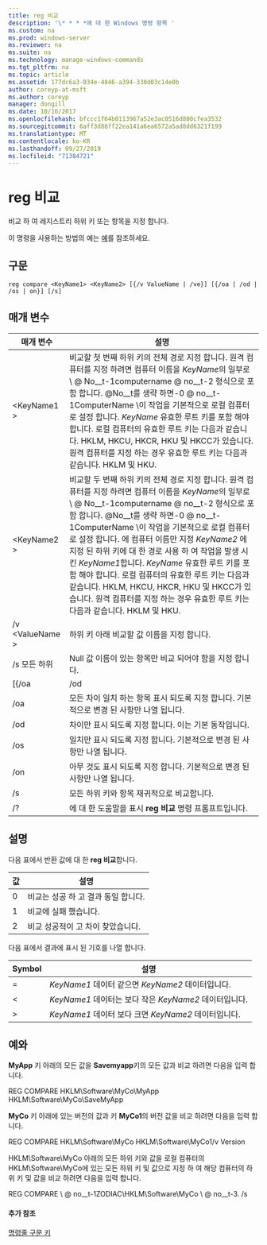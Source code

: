 ```yaml
---
title: reg 비교
description: '\* * * *에 대 한 Windows 명령 항목 '
ms.custom: na
ms.prod: windows-server
ms.reviewer: na
ms.suite: na
ms.technology: manage-windows-commands
ms.tgt_pltfrm: na
ms.topic: article
ms.assetid: 177dc6a3-034e-4846-a394-330d03c14e0b
author: coreyp-at-msft
ms.author: coreyp
manager: dongill
ms.date: 10/16/2017
ms.openlocfilehash: bfccc1f64b0113967a52e3ac0516d800cfea3532
ms.sourcegitcommit: 6aff3d88ff22ea141a6ea6572a5ad8dd6321f199
ms.translationtype: MT
ms.contentlocale: ko-KR
ms.lasthandoff: 09/27/2019
ms.locfileid: "71384721"
---
```

# <a name="reg-compare"></a>reg 비교



비교 하 여 레지스트리 하위 키 또는 항목을 지정 합니다.

이 명령을 사용하는 방법의 예는 [예](#BKMK_examples)를 참조하세요.

## <a name="syntax"></a>구문

```
reg compare <KeyName1> <KeyName2> [{/v ValueName | /ve}] [{/oa | /od | /os | on}] [/s]
```

## <a name="parameters"></a>매개 변수

|    매개 변수    |                                                                                                                                                                                                                                                                                          설명                                                                                                                                                                                                                                                                                           |
|-----------------|------------------------------------------------------------------------------------------------------------------------------------------------------------------------------------------------------------------------------------------------------------------------------------------------------------------------------------------------------------------------------------------------------------------------------------------------------------------------------------------------------------------------------------------------------------------------------------------------|
|   \<KeyName1 >   |                                                               비교할 첫 번째 하위 키의 전체 경로 지정 합니다. 원격 컴퓨터를 지정 하려면 컴퓨터 이름을 *KeyName*의 일부로 \\ @ No__t-1computername @ no__t-2 형식으로 포함 합니다. @No__t를 생략 하면-0 @ no__t-1ComputerName \이 작업을 기본적으로 로컬 컴퓨터로 설정 합니다. *KeyName* 유효한 루트 키를 포함 해야 합니다. 로컬 컴퓨터의 유효한 루트 키는 다음과 같습니다. HKLM, HKCU, HKCR, HKU 및 HKCC가 있습니다. 원격 컴퓨터를 지정 하는 경우 유효한 루트 키는 다음과 같습니다. HKLM 및 HKU.                                                                |
|   \<KeyName2 >   | 비교할 두 번째 하위 키의 전체 경로 지정 합니다. 원격 컴퓨터를 지정 하려면 컴퓨터 이름을 *KeyName*의 일부로 \\ @ No__t-1computername @ no__t-2 형식으로 포함 합니다. @No__t를 생략 하면-0 @ no__t-1ComputerName \이 작업을 기본적으로 로컬 컴퓨터로 설정 합니다. 에 컴퓨터 이름만 지정 *KeyName2* 에 지정 된 하위 키에 대 한 경로 사용 하 여 작업을 발생 시킨 *KeyName1*합니다. *KeyName* 유효한 루트 키를 포함 해야 합니다. 로컬 컴퓨터의 유효한 루트 키는 다음과 같습니다. HKLM, HKCU, HKCR, HKU 및 HKCC가 있습니다. 원격 컴퓨터를 지정 하는 경우 유효한 루트 키는 다음과 같습니다. HKLM 및 HKU. |
| /v \<ValueName > |                                                                                                                                                                                                                                                                     하위 키 아래 비교할 값 이름을 지정 합니다.                                                                                                                                                                                                                                                                      |
|       /s 모든 하위       |                                                                                                                                                                                                                                                         Null 값 이름이 있는 항목만 비교 되어야 함을 지정 합니다.                                                                                                                                                                                                                                                         |
|      [{/oa      |                                                                                                                                                                                                                                                                                              /od                                                                                                                                                                                                                                                                                               |
|       /oa       |                                                                                                                                                                                                                                             모든 차이 일치 하는 항목 표시 되도록 지정 합니다. 기본적으로 변경 된 사항만 나열 됩니다.                                                                                                                                                                                                                                             |
|       /od       |                                                                                                                                                                                                                                                          차이만 표시 되도록 지정 합니다. 이는 기본 동작입니다.                                                                                                                                                                                                                                                          |
|       /os       |                                                                                                                                                                                                                                                    일치만 표시 되도록 지정 합니다. 기본적으로 변경 된 사항만 나열 됩니다.                                                                                                                                                                                                                                                     |
|       /on       |                                                                                                                                                                                                                                                       아무 것도 표시 되도록 지정 합니다. 기본적으로 변경 된 사항만 나열 됩니다.                                                                                                                                                                                                                                                        |
|       /s        |                                                                                                                                                                                                                                                                         모든 하위 키와 항목 재귀적으로 비교합니다.                                                                                                                                                                                                                                                                          |
|       /?        |                                                                                                                                                                                                                                                                    에 대 한 도움말을 표시 **reg 비교** 명령 프롬프트입니다.                                                                                                                                                                                                                                                                    |

## <a name="remarks"></a>설명

다음 표에서 반환 값에 대 한 **reg 비교**합니다.

|값|설명|
|-----|-----------|
|0|비교는 성공 하 고 결과 동일 합니다.|
|1|비교에 실패 했습니다.|
|2|비교 성공적이 고 차이 찾았습니다.|

다음 표에서 결과에 표시 된 기호를 나열 합니다.

|Symbol|설명|
|------|-----------|
|=|*KeyName1* 데이터 같으면 *KeyName2* 데이터입니다.|
|<|*KeyName1* 데이터는 보다 작은 *KeyName2* 데이터입니다.|
|>|*KeyName1* 데이터 보다 크면 *KeyName2* 데이터입니다.|

## <a name="BKMK_examples"></a>예와

**MyApp** 키 아래의 모든 값을 **Savemyapp**키의 모든 값과 비교 하려면 다음을 입력 합니다.

REG COMPARE HKLM\Software\MyCo\MyApp HKLM\Software\MyCo\SaveMyApp

**MyCo** 키 아래에 있는 버전의 값과 키 **MyCo1**의 버전 값을 비교 하려면 다음을 입력 합니다.

REG COMPARE HKLM\Software\MyCo HKLM\Software\MyCo1/v Version

HKLM\Software\MyCo 아래의 모든 하위 키와 값을 로컬 컴퓨터의 HKLM\Software\MyCo에 있는 모든 하위 키 및 값으로 지정 하 여 해당 컴퓨터의 하위 키 및 값을 비교 하려면 다음을 입력 합니다.

REG COMPARE \\ @ no__t-1ZODIAC\HKLM\Software\MyCo \\ @ no__t-3. /s

#### <a name="additional-references"></a>추가 참조

[명령줄 구문 키](command-line-syntax-key.md)